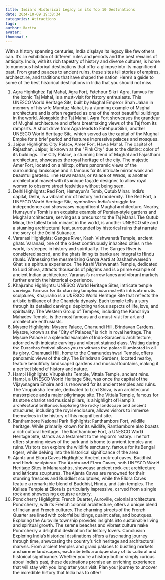 ```yaml
---
title: India’s Historical Legacy in its Top 10 Destinations
date: 2024-10-09 19:38:34
categories: Attractions
tags:
author: Marita
avatar:
thumbnail:
---
```

With a history spanning centuries, India displays its legacy like few others can. It’s an exhibition of different rules and periods and the best remains of antiquity. India, with its rich tapestry of history and diverse cultures, is home to numerous historical destinations that offer a glimpse into its magnificent past. From grand palaces to ancient ruins, these sites tell stories of empires, architecture, and traditions that have shaped the nation. Here’s a guide to some of the best historical destinations in India that you should not miss.
1. Agra
Highlights: Taj Mahal, Agra Fort, Fatehpur Sikri.
Agra, famous for the iconic Taj Mahal, is a must-visit for history enthusiasts. This UNESCO World Heritage Site, built by Mughal Emperor Shah Jahan in memory of his wife Mumtaz Mahal, is a stunning example of Mughal architecture and is often regarded as one of the most beautiful buildings in the world. Alongside the Taj Mahal, Agra Fort showcases the grandeur of Mughal architecture and offers breathtaking views of the Taj from its ramparts. A short drive from Agra leads to Fatehpur Sikri, another UNESCO World Heritage Site, which served as the capital of the Mughal Empire for a brief period and features impressive palaces and mosques.
2. Jaipur
Highlights: City Palace, Amer Fort, Hawa Mahal.
The capital of Rajasthan, Jaipur, is known as the "Pink City" due to the distinct color of its buildings. The City Palace, a stunning blend of Mughal and Rajasthani architecture, showcases the royal heritage of the city. The majestic Amer Fort, located on a hilltop, offers panoramic views of the surrounding landscape and is famous for its intricate mirror work and beautiful gardens. The Hawa Mahal, or Palace of Winds, is another architectural marvel with its unique façade designed to allow royal women to observe street festivities without being seen.
3. Delhi
Highlights: Red Fort, Humayun's Tomb, Qutub Minar.
India’s capital, Delhi, is a vibrant mix of history and modernity. The Red Fort, a UNESCO World Heritage Site, symbolizes India’s struggle for independence and showcases magnificent Mughal architecture. Nearby, Humayun's Tomb is an exquisite example of Persian-style gardens and Mughal architecture, serving as a precursor to the Taj Mahal. The Qutub Minar, the tallest brick minaret in the world, is another UNESCO site and a stunning architectural feat, surrounded by historical ruins that narrate the story of the Delhi Sultanate.
4. Varanasi
Highlights: Ganges River, Kashi Vishwanath Temple, ancient ghats.
Varanasi, one of the oldest continuously inhabited cities in the world, is steeped in history and spirituality. The Ganges River is considered sacred, and the ghats lining its banks are integral to Hindu rituals. Witnessing the mesmerizing Ganga Aarti at Dashashwamedh Ghat is a spiritual experience. The Kashi Vishwanath Temple, dedicated to Lord Shiva, attracts thousands of pilgrims and is a prime example of ancient Indian architecture. Varanasi’s narrow lanes and vibrant markets further enrich the historical experience.
5. Khajuraho
Highlights: UNESCO World Heritage Sites, intricate temple carvings.
Famous for its stunning temples adorned with intricate erotic sculptures, Khajuraho is a UNESCO World Heritage Site that reflects the artistic brilliance of the Chandela dynasty. Each temple tells a story through its detailed carvings, depicting various aspects of life, love, and spirituality. The Western Group of Temples, including the Kandariya Mahadev Temple, is the most famous and a must-visit for art and architecture enthusiasts.
6. Mysore
Highlights: Mysore Palace, Chamundi Hill, Brindavan Gardens.
Mysore, known as the "City of Palaces," is rich in royal heritage. The Mysore Palace is a splendid example of Indo-Saracenic architecture, adorned with intricate carvings and vibrant stained glass. Visiting during the Dussehra festival allows you to witness the palace illuminated in all its glory. Chamundi Hill, home to the Chamundeshwari Temple, offers panoramic views of the city. The Brindavan Gardens, located nearby, feature beautifully landscaped gardens and musical fountains, making it a perfect blend of history and nature.
7. Hampi
Highlights: Virupaksha Temple, Vittala Temple, ancient ruins.
Hampi, a UNESCO World Heritage Site, was once the capital of the Vijayanagara Empire and is renowned for its ancient temples and ruins. The Virupaksha Temple, dedicated to Lord Shiva, is an architectural masterpiece and a major pilgrimage site. The Vittala Temple, famous for its stone chariot and musical pillars, is a highlight of Hampi’s architectural brilliance. Exploring the rocky landscape and ancient structures, including the royal enclosure, allows visitors to immerse themselves in the history of this magnificent site.
8. Ranthambore National Park
Highlights: Ranthambore Fort, wildlife heritage.
While primarily known for its wildlife, Ranthambore also boasts a rich cultural heritage. The Ranthambore Fort, a UNESCO World Heritage Site, stands as a testament to the region's history. The fort offers stunning views of the park and is home to ancient temples and ruins. Visitors can explore the wildlife sanctuary, famous for its Bengal tigers, while delving into the historical significance of the area.
9. Ajanta and Ellora Caves
Highlights: Ancient rock-cut caves, Buddhist and Hindu sculptures.
The Ajanta and Ellora Caves, both UNESCO World Heritage Sites in Maharashtra, showcase ancient rock-cut architecture and intricate sculptures. The Ajanta Caves are renowned for their stunning frescoes and Buddhist sculptures, while the Ellora Caves feature a remarkable blend of Buddhist, Hindu, and Jain temples. The Kailasa Temple at Ellora is particularly impressive, carved from a single rock and showcasing exquisite artistry.
10. Pondicherry
Highlights: French Quarter, Auroville, colonial architecture.
Pondicherry, with its French colonial architecture, offers a unique blend of Indian and French cultures. The charming streets of the French Quarter are lined with colorful buildings, quaint cafes, and boutiques. Exploring the Auroville township provides insights into sustainable living and spiritual growth. The serene beaches and vibrant culture make Pondicherry a delightful destination for history lovers.
Conclusion
Exploring India’s historical destinations offers a fascinating journey through time, showcasing the country’s rich heritage and architectural marvels. From ancient temples and grand palaces to bustling markets and serene landscapes, each site tells a unique story of its cultural and historical significance. Whether you’re a history buff or simply curious about India’s past, these destinations promise an enriching experience that will stay with you long after your visit. Plan your journey to uncover the incredible history that India has to offer!